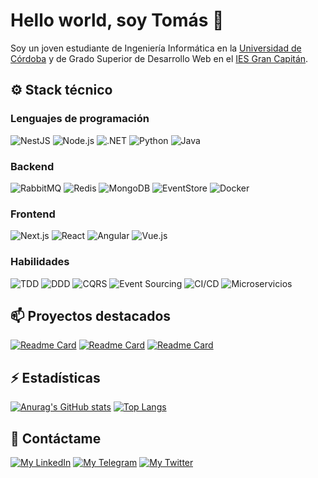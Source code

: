 # Hello world, soy Tomás 👋
Soy un joven estudiante de Ingeniería Informática en la [Universidad de Córdoba](http://www.uco.es/) y de Grado Superior de Desarrollo Web en el [IES Gran Capitán](https://informatica.iesgrancapitan.org/c-f-g-s-desarrollo-de-aplicaciones-web/).

## ⚙️ Stack técnico

### Lenguajes de programación

![NestJS](https://img.shields.io/badge/NestJS-red?style=for-the-badge&logo=nestjs&logoColor=white)
![Node.js](https://img.shields.io/badge/Node.js-339933?style=for-the-badge&logo=node.js&logoColor=white)
![.NET](https://img.shields.io/badge/.NET-512BD4?style=for-the-badge&logo=.net&logoColor=white)
![Python](https://img.shields.io/badge/Python-3776AB?style=for-the-badge&logo=python&logoColor=white)
![Java](https://img.shields.io/badge/Java-007396?style=for-the-badge&logo=java&logoColor=white)

### Backend

![RabbitMQ](https://img.shields.io/badge/RabbitMQ-FF6600?style=for-the-badge&logo=rabbitmq&logoColor=white)
![Redis](https://img.shields.io/badge/Redis-DC382D?style=for-the-badge&logo=redis&logoColor=white)
![MongoDB](https://img.shields.io/badge/MongoDB-47A248?style=for-the-badge&logo=mongodb&logoColor=white)
![EventStore](https://img.shields.io/badge/EventStore-DB394D?style=for-the-badge&logoColor=white)
![Docker](https://img.shields.io/badge/Docker-2496ED?style=for-the-badge&logo=docker&logoColor=white)

### Frontend

![Next.js](https://img.shields.io/badge/Next.js-000000?style=for-the-badge&logo=next.js&logoColor=white)
![React](https://img.shields.io/badge/React-61DAFB?style=for-the-badge&logo=react&logoColor=white)
![Angular](https://img.shields.io/badge/Angular-DD0031?style=for-the-badge&logo=angular&logoColor=white)
![Vue.js](https://img.shields.io/badge/Vue.js-4FC08D?style=for-the-badge&logo=vue.js&logoColor=white)

### Habilidades

![TDD](https://img.shields.io/badge/TDD-512BD4?style=for-the-badge&logoColor=white)
![DDD](https://img.shields.io/badge/DDD-red?style=for-the-badge&logoColor=white)
![CQRS](https://img.shields.io/badge/CQRS-blue?style=for-the-badge&logoColor=white)
![Event Sourcing](https://img.shields.io/badge/Event%20Sourcing-DB394D?style=for-the-badge&logoColor=white)
![CI/CD](https://img.shields.io/badge/CI/CD-007ACC?style=for-the-badge&logoColor=white)
![Microservicios](https://img.shields.io/badge/Microservicios-39B54A?style=for-the-badge&logoColor=white)


## 📫 Proyectos destacados
[![Readme Card](https://github-readme-stats.vercel.app/api/pin/?username=tomashm01&repo=fixtrack)](https://github.com/tomashm01/fixtrack)
[![Readme Card](https://github-readme-stats.vercel.app/api/pin/?username=tomashm01&repo=UCOEats)](https://github.com/tomashm01/UCOEats)
[![Readme Card](https://github-readme-stats.vercel.app/api/pin/?username=tomashm01&repo=4enRaya)](https://github.com/tomashm01/4enRaya)

## ⚡ Estadísticas 

[![Anurag's GitHub stats](https://github-readme-stats.vercel.app/api?username=tomashm01&count_private=true&theme=dark)](https://github.com/anuraghazra/github-readme-stats)
[![Top Langs](https://github-readme-stats.vercel.app/api/top-langs/?username=tomashm01&layout=compact&langs_count=10)](https://github.com/anuraghazra/github-readme-stats)


## 💬 Contáctame

[![My LinkedIn](https://img.shields.io/badge/LinkedIn-0077B5?style=for-the-badge&logo=linkedin&logoColor=white)](https://www.linkedin.com/in/tomas-hidalgo-083b0a1b1/)
[![My Telegram](https://img.shields.io/badge/-TELEGRAM-2CA5E0?style=for-the-badge&logo=telegram&logoColor=white)](https://t.me/tomashm01)
[![My Twitter](https://img.shields.io/badge/Twitter-1DA1F2?style=for-the-badge&logo=twitter&logoColor=white)](https://twitter.com/tomas_hm01)
<!--
**tomashm01/tomashm01** is a ✨ _special_ ✨ repository because its `README.md` (this file) appears on your GitHub profile.

Here are some ideas to get you started:

- 🔭 I’m currently working on ...
- 🌱 I’m currently learning ...
- 👯 I’m looking to collaborate on ...
- 🤔 I’m looking for help with ...
- 💬 Ask me about ...
- 📫 How to reach me: ...
- 😄 Pronouns: ...
- ⚡ Fun fact: ...
-->

